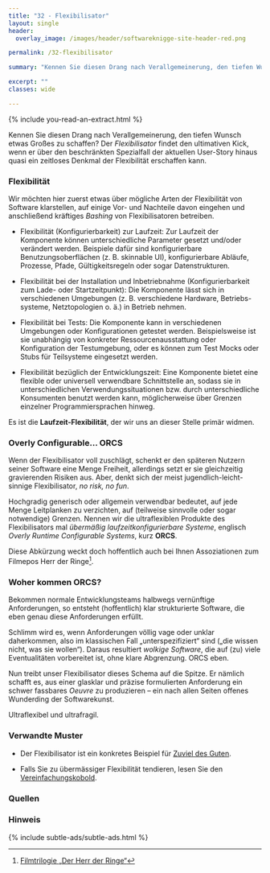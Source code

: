 ```yaml
---
title: "32 - Flexibilisator"
layout: single
header:
  overlay_image: /images/header/softwareknigge-site-header-red.png

permalink: /32-flexibilisator

summary: "Kennen Sie diesen Drang nach Verallgemeinerung, den tiefen Wunsch etwas Großes zu schaffen? Der _Flexibilisator_ findet den ultimativen Kick, wenn er über den beschränkten Spezialfall der aktuellen User-Story hinaus quasi ein zeitloses Denkmal der Flexibilität erschaffen kann."

excerpt: ""
classes: wide

---
```

{% include you-read-an-extract.html %}

Kennen Sie diesen Drang nach Verallgemeinerung, den tiefen Wunsch etwas Großes zu schaffen? Der _Flexibilisator_ findet den ultimativen Kick, wenn er über den beschränkten Spezialfall der aktuellen User-Story hinaus quasi ein zeitloses Denkmal der Flexibilität erschaffen kann.

### Flexibilität
Wir möchten hier zuerst etwas über mögliche Arten der Flexibilität von Software klarstellen, auf einige Vor- und Nachteile davon eingehen und anschließend
kräftiges _Bashing_ von Flexibilisatoren betreiben.

* Flexibilität (Konfigurierbarkeit) zur Laufzeit: Zur Laufzeit der Komponente können unterschiedliche Parameter gesetzt und/oder verändert werden. Beispiele dafür sind konfigurierbare Benutzungsoberflächen (z. B. skinnable UI), konfigurierbare Abläufe, Prozesse, Pfade, Gültigkeitsregeln oder sogar Datenstrukturen.
* Flexibilität bei der Installation und Inbetriebnahme (Konfigurierbarkeit zum Lade- oder Startzeitpunkt): Die Komponente lässt sich in verschiedenen Umgebungen (z. B. verschiedene Hardware, Betriebs- systeme, Netztopologien o. ä.) in Betrieb nehmen.

* Flexibilität bei Tests: Die Komponente kann in verschiedenen Umgebungen oder Konfigurationen getestet werden. Beispielsweise ist sie unabhängig von konkreter Ressourcenausstattung oder Konfiguration der Testumgebung, oder es können zum Test Mocks oder Stubs für Teilsysteme eingesetzt werden.

* Flexibilität bezüglich der Entwicklungszeit: Eine Komponente bietet eine flexible oder universell verwendbare Schnittstelle an, sodass sie in unterschiedlichen Verwendungssituationen bzw. durch unterschiedliche Konsumenten benutzt werden kann, möglicherweise über Grenzen einzelner Programmiersprachen hinweg.

Es ist die **Laufzeit-Flexibilität**, der wir uns an dieser Stelle primär widmen.

### Overly Configurable... ORCS
Wenn der Flexibilisator voll zuschlägt, schenkt er den späteren Nutzern seiner Software eine Menge Freiheit, allerdings setzt er sie gleichzeitig gravierenden Risiken aus. Aber, denkt sich der meist jugendlich-leicht- sinnige Flexibilisator, _no risk, no fun_.

Hochgradig generisch oder allgemein verwendbar bedeutet, auf jede Menge Leitplanken zu verzichten, auf (teilweise sinnvolle oder sogar notwendige) Grenzen. Nennen wir die ultraflexiblen Produkte des Flexibilisators mal _übermäßig laufzeitkonfigurierbare Systeme_,
englisch _Overly Runtime Configurable Systems_, kurz **ORCS**.

Diese Abkürzung weckt doch hoffentlich auch bei Ihnen Assoziationen zum Filmepos Herr der Ringe[^lotr].

### Woher kommen ORCS?
Bekommen normale Entwicklungsteams halbwegs vernünftige Anforderungen,
so entsteht (hoffentlich) klar strukturierte Software, die eben genau diese Anforderungen erfüllt.

Schlimm wird es, wenn Anforderungen völlig vage oder unklar daherkommen, also im klassischen Fall „unterspezifiziert“ sind („die wissen nicht, was sie wollen“).
Daraus resultiert _wolkige Software_, die auf (zu) viele Eventualitäten vorbereitet ist, ohne klare Abgrenzung. ORCS eben.

Nun treibt unser Flexibilisator dieses Schema auf die Spitze. Er nämlich schafft es, aus einer glasklar und präzise formulierten Anforderung ein schwer fassbares
_Oeuvre_ zu produzieren – ein nach allen Seiten offenes Wunderding der Softwarekunst.

Ultraflexibel und ultrafragil.

### Verwandte Muster

* Der Flexibilisator ist ein konkretes Beispiel für [Zuviel des Guten](07-zuviel-des-guten).

* Falls Sie zu übermässiger Flexibilität tendieren, lesen Sie den [Vereinfachungskobold](12-vereinfachungskobold).

### Quellen

[^lotr]: [Filmtrilogie „Der Herr der Ringe“](https://de.wikipedia.org/wiki/Der_Herr_der_Ringe_(Filmtrilogie))

### Hinweis
{% include subtle-ads/subtle-ads.html %}
